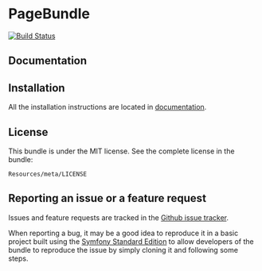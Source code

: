 PageBundle
==========
[![Build Status](https://secure.travis-ci.org/4devs/PageBundle.png?branch=master)](http://travis-ci.org/4devs/PageBundle)

Documentation
-------------


Installation
------------

All the installation instructions are located in [documentation](https://github.com/4devs/PageBundle/blob/master/Resources/doc/index.md).

License
-------

This bundle is under the MIT license. See the complete license in the bundle:

    Resources/meta/LICENSE

Reporting an issue or a feature request
---------------------------------------

Issues and feature requests are tracked in the [Github issue tracker](https://github.com/4devs/PageBundle/issues).

When reporting a bug, it may be a good idea to reproduce it in a basic project
built using the [Symfony Standard Edition](https://github.com/symfony/symfony-standard)
to allow developers of the bundle to reproduce the issue by simply cloning it
and following some steps.
